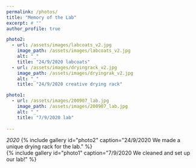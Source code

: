 ```yaml
---
permalink: /photos/
title: "Memory of the Lab"
excerpt: # ""
author_profile: true

photo2:
  - url: /assets/images/labcoats_v2.jpg
    image_path: /assets/images/labcoats_v2.jpg
    alt: "_"
    title: "24/9/2020 labcoats"      
  - url: /assets/images/dryingrack_v2.jpg
    image_path: /assets/images/dryingrak_v2.jpg
    alt: "_"
    title: "24/9/2020 creative drying rack"      

photo1:
  - url: /assets/images/200907_lab.jpg
    image_path: /assets/images/200907_lab.jpg
    alt: "_"
    title: "7/9/2020 lab"  
    
---
```

*2020*
{% include gallery id="photo2" caption="24/9/2020 We made a unique drying rack for the lab." %}  
{% include gallery id="photo1" caption="7/9/2020 We cleaned and set up our lab!" %}  


